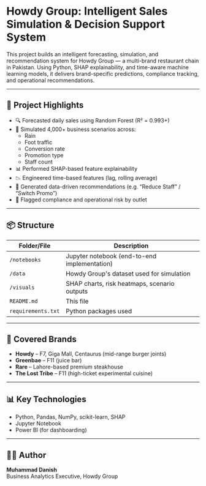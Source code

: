 # Howdy Group: Intelligent Sales Simulation & Decision Support System

This project builds an intelligent forecasting, simulation, and recommendation system for Howdy Group — a multi-brand restaurant chain in Pakistan. Using Python, SHAP explainability, and time-aware machine learning models, it delivers brand-specific predictions, compliance tracking, and operational recommendations.

---

## 🧠 Project Highlights

- 🔍 Forecasted daily sales using Random Forest (R² = 0.993+)
- 🧪 Simulated 4,000+ business scenarios across:
  - Rain
  - Foot traffic
  - Conversion rate
  - Promotion type
  - Staff count
- 📊 Performed SHAP-based feature explainability
- 📉 Engineered time-based features (lag, rolling average)
- 🧠 Generated data-driven recommendations (e.g. “Reduce Staff” / “Switch Promo”)
- 📌 Flagged compliance and operational risk by outlet

---

## 📦 Structure

| Folder/File                  | Description                                      |
|-----------------------------|--------------------------------------------------|
| `/notebooks`                | Jupyter notebook (end-to-end implementation)     |
| `/data`                     | Howdy Group's dataset used for simulation               |
| `/visuals`                  | SHAP charts, risk heatmaps, scenario outputs     |
| `README.md`                 | This file                                        |
| `requirements.txt`          | Python packages used                             |

---

## 🏪 Covered Brands

- **Howdy** – F7, Giga Mall, Centaurus (mid-range burger joints)
- **Greenbae** – F11 (juice bar)
- **Rare** – Lahore-based premium steakhouse
- **The Lost Tribe** – F11 (high-ticket experimental cuisine)

---

## 📊 Key Technologies

- Python, Pandas, NumPy, scikit-learn, SHAP  
- Jupyter Notebook  
- Power BI (for dashboarding)  

---

## 👨‍💼 Author

**Muhammad Danish**  
Business Analytics Executive, Howdy Group  
